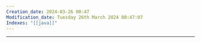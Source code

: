 ```yaml
---
Creation_date: 2024-03-26 00:47
Modification_date: Tuesday 26th March 2024 00:47:07
Indexes: "[[java]]"
---
```



----








